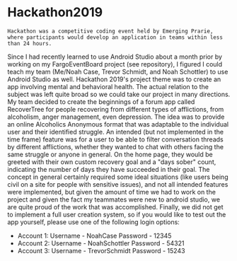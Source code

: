 # Hackathon2019

    Hackathon was a competitive coding event held by Emerging Prarie, where participants would develop an application in teams within less than 24 hours. 
Since I had recently learned to use Android Studio about a month prior by working on my FargoEventBoard project (see repository), I figured I could teach 
my team (Me/Noah Case, Trevor Schmidt, and Noah Schottler) to use Android Studio as well. Hackathon 2019's project theme was to create an app involving mental 
and behavioral health. The actual relation to the subject was left quite broad so we could take our project in many directions. My team decided to create the 
beginnings of a forum app called RecoverTree for people recovering from different types of afflictions, from alcoholism, anger management, even depression. The idea was to provide 
an online Alcoholics Anonymous format that was adaptable to the individual user and their identified struggle. An intended (but not implemented in the time frame) feature 
was for a user to be able to filter conversation threads by different afflictions, whether they wanted to chat with others facing the same struggle or anyone in general.
On the home page, they would be greeted with their own custom recovery goal and a "days sober" count, indicating the number of days they have succeeded in their goal. The concept
in general certainly required some ideal situations (like users being civil on a site for people with sensitive issues), and not all intended features were implemented, but given
the amount of time we had to work on the project and given the fact my teammates were new to android studio, we are quite proud of the work that was accomplished. Finally, 
we did not get to implement a full user creation system, so if you would like to test out the app yourself, please use one of the following login options:

- Account 1: 
  Username - NoahCase
  Password - 12345
- Account 2:
  Username - NoahSchottler
  Password - 54321
- Account 3:
  Username - TrevorSchmidt
  Password - 15243
